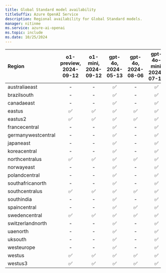 ```yaml
---
title: Global Standard model availability
titleSuffix: Azure OpenAI Service
description: Regional availability for Global Standard models.
manager: nitinme
ms.service: azure-ai-openai
ms.topic: include
ms.date: 10/25/2024
---
```


| **Region**     | **o1-preview**, **2024-09-12**   | **o1-mini**, **2024-09-12**   | **gpt-4o**, **2024-05-13**   | **gpt-4o**, **2024-08-06**   | **gpt-4o-mini**, **2024-07-18**   | **gpt-4o-realtime-preview**, **2024-10-01**   | **gpt-4**, **turbo-2024-04-09**   |
|:-------------------|:------------------------------:|:---------------------------:|:--------------------------:|:--------------------------:|:-------------------------------:|:-------------------------------------------:|:-------------------------------:|
| australiaeast      | -                          | -                       | ✅                       | -                      | ✅                            | -                                       | ✅                            |
| brazilsouth        | -                          | -                       | ✅                       | -                      | ✅                            | -                                       | ✅                            |
| canadaeast         | -                          | -                       | ✅                       | -                      | ✅                            | -                                       | ✅                            |
| eastus             | ✅                           | ✅                        | ✅                       | ✅                       | ✅                            | -                                       | ✅                            |
| eastus2            | ✅                           | ✅                        | ✅                       | ✅                       | ✅                            | ✅                                        | ✅                            |
| francecentral      | -                          | -                       | ✅                       | -                      | ✅                            | -                                       | ✅                            |
| germanywestcentral | -                          | -                       | ✅                       | -                      | ✅                            | -                                       | ✅                            |
| japaneast          | -                          | -                       | ✅                       | -                      | ✅                            | -                                       | ✅                            |
| koreacentral       | -                          | -                       | ✅                       | -                      | ✅                            | -                                       | ✅                            |
| northcentralus     | ✅                           | ✅                        | ✅                       | ✅                       | ✅                            | -                                       | ✅                            |
| norwayeast         | -                          | -                       | ✅                       | -                      | ✅                            | -                                       | ✅                            |
| polandcentral      | -                          | -                       | ✅                       | -                      | ✅                            | -                                       | ✅                            |
| southafricanorth   | -                          | -                       | ✅                       | -                      | ✅                            | -                                       | ✅                            |
| southcentralus     | ✅                           | ✅                        | ✅                       | ✅                       | ✅                            | -                                       | ✅                            |
| southindia         | -                          | -                       | ✅                       | -                      | ✅                            | -                                       | ✅                            |
| spaincentral       | -                          | -                       | ✅                       | ✅                       | ✅                            | -                                       | ✅                            |
| swedencentral      | ✅                           | ✅                        | ✅                       | ✅                       | ✅                            | ✅                                        | ✅                            |
| switzerlandnorth   | -                          | -                       | ✅                       | -                      | ✅                            | -                                       | ✅                            |
| uaenorth           | -                          | -                       | ✅                       | -                      | ✅                            | -                                       | ✅                            |
| uksouth            | -                          | -                       | ✅                       | -                      | ✅                            | -                                       | ✅                            |
| westeurope         | -                          | -                       | ✅                       | -                      | ✅                            | -                                       | ✅                            |
| westus             | ✅                           | ✅                        | ✅                       | ✅                       | ✅                            | -                                       | ✅                            |
| westus3            | ✅                           | ✅                        | ✅                       | ✅                       | ✅                            | -                                       | ✅                            |
